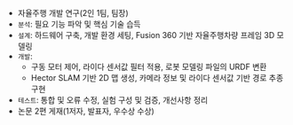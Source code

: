- 자율주행 개발 연구(2인 1팀, 팀장)
- `분석`: 필요 기능 파악 및 핵심 기술 습득
- `설계`: 하드웨어 구축, 개발 환경 세팅, Fusion 360 기반 자율주행차량 프레임 3D 모델링
- `개발`: 
  - 구동 모터 제어, 라이다 센서값 필터 적용, 로봇 모델링 파일의 URDF 변환
  - Hector SLAM 기반 2D 맵 생성, 카메라 정보 및 라이다 센서값 기반 경로 추종 구현
- `테스트`: 통합 및 오류 수정, 실험 구성 및 검증, 개선사항 정리
- 논문 2편 게재(1저자, 발표자, 우수상 수상)
